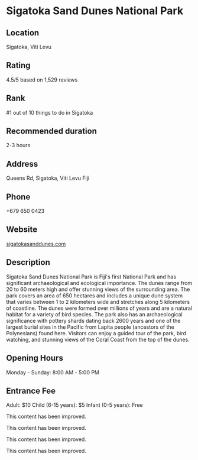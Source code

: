 
# Sigatoka Sand Dunes National Park

## Location

Sigatoka, Viti Levu

## Rating

4.5/5 based on 1,529 reviews

## Rank

#1 out of 10 things to do in Sigatoka

## Recommended duration

2-3 hours

## Address

Queens Rd, Sigatoka, Viti Levu Fiji

## Phone

+679 650 0423

## Website

[sigatokasanddunes.com](http://www.sigatokasanddunes.com)

## Description

Sigatoka Sand Dunes National Park is Fiji's first National Park and has significant archaeological and ecological importance. The dunes range from 20 to 60 meters high and offer stunning views of the surrounding area. The park covers an area of 650 hectares and includes a unique dune system that varies between 1 to 2 kilometers wide and stretches along 5 kilometers of coastline. The dunes were formed over millions of years and are a natural habitat for a variety of bird species. The park also has an archaeological significance with pottery shards dating back 2600 years and one of the largest burial sites in the Pacific from Lapita people (ancestors of the Polynesians) found here. Visitors can enjoy a guided tour of the park, bird watching, and stunning views of the Coral Coast from the top of the dunes.

## Opening Hours

Monday - Sunday: 8:00 AM - 5:00 PM

## Entrance Fee

Adult: $10
Child (6-15 years): $5
Infant (0-5 years): Free


This content has been improved.

This content has been improved.

This content has been improved.

This content has been improved.